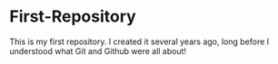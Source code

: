# First-Repository
This is my first repository. 
I created it several years ago, long before I understood what Git and Github were all about!
